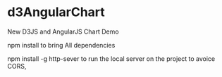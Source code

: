 # d3AngularChart
New D3JS and AngularJS Chart Demo


npm install to bring All dependencies

npm install -g http-sever to run the local server on the project to avoice CORS,


